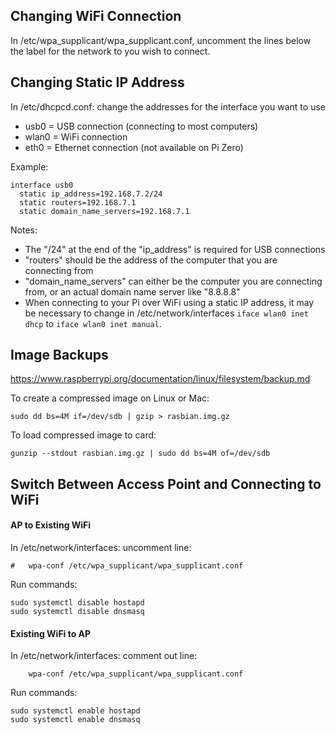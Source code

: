 Changing WiFi Connection
------
In /etc/wpa_supplicant/wpa_supplicant.conf, 
  uncomment the lines below the label for the network to you wish to connect.


Changing Static IP Address
------
In /etc/dhcpcd.conf:
  change the addresses for the interface you want to use
  * usb0  = USB connection (connecting to most computers)
  * wlan0 = WiFi connection
  * eth0  = Ethernet connection (not available on Pi Zero)
  
  Example:
```
interface usb0
  static ip_address=192.168.7.2/24
  static routers=192.168.7.1
  static domain_name_servers=192.168.7.1
```

  Notes:
  * The "/24" at the end of the "ip_address" is required for USB connections
  * "routers" should be the address of the computer that you are connecting from
  * "domain_name_servers" can either be the computer you are connecting from, or an actual domain name server like "8.8.8.8"
  * When connecting to your Pi over WiFi using a static IP address, it may be necessary to change in /etc/network/interfaces `iface wlan0 inet dhcp` to `iface wlan0 inet manual`.


Image Backups
------
https://www.raspberrypi.org/documentation/linux/filesystem/backup.md

To create a compressed image on Linux or Mac:
```
sudo dd bs=4M if=/dev/sdb | gzip > rasbian.img.gz
```

To load compressed image to card:
```
gunzip --stdout rasbian.img.gz | sudo dd bs=4M of=/dev/sdb
```


Switch Between Access Point and Connecting to WiFi
------
#### AP to Existing WiFi
In /etc/network/interfaces:
  uncomment line:
```
#   wpa-conf /etc/wpa_supplicant/wpa_supplicant.conf
```
  
Run commands:
```
sudo systemctl disable hostapd
sudo systemctl disable dnsmasq
```
  
#### Existing WiFi to AP
In /etc/network/interfaces:
  comment out line:
```
    wpa-conf /etc/wpa_supplicant/wpa_supplicant.conf
```
  
Run commands:
```
sudo systemctl enable hostapd
sudo systemctl enable dnsmasq
```